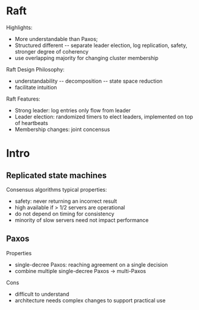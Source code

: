 # Raft

Highlights:
- More understandable than Paxos;
- Structured different
-- separate leader election, log replication, safety, stronger degree of coherency
- use overlapping majority for changing cluster membership


Raft Design Philosophy:
- understandability
-- decomposition
-- state space reduction
- facilitate intuition

Raft Features:
- Strong leader: log entries only flow from leader
- Leader election: randomized timers to elect leaders, implemented on top of heartbeats
- Membership changes: joint concensus

# Intro
## Replicated state machines
Consensus algorithms typical properties:
- safety: never returning an incorrect result
- high available if > 1/2 servers are operational
- do not depend on timing for consistency
- minority of slow servers need not impact performance

## Paxos 
Properties
- single-decree Paxos: reaching agreement on a single decision
- combine multiple single-decree Paxos -> multi-Paxos

Cons
- difficult to understand
- architecture needs complex changes to support practical use
